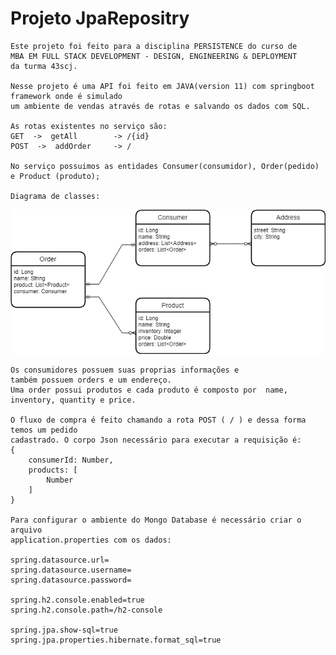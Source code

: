 # Projeto JpaRepositry

    Este projeto foi feito para a disciplina PERSISTENCE do curso de 
    MBA EM FULL STACK DEVELOPMENT - DESIGN, ENGINEERING & DEPLOYMENT
    da turma 43scj.

    Nesse projeto é uma API foi feito em JAVA(version 11) com springboot framework onde é simulado
    um ambiente de vendas através de rotas e salvando os dados com SQL.

    As rotas existentes no serviço são:
    GET  ->  getAll        -> /{id}
    POST  ->  addOrder     -> /

    No serviço possuimos as entidades Consumer(consumidor), Order(pedido) e Product (produto);

    Diagrama de classes: 

![plot](./image/diagrama.png)

    Os consumidores possuem suas proprias informações e
    também possuem orders e um endereço.
    Uma order possui produtos e cada produto é composto por  name, inventory, quantity e price.

    O fluxo de compra é feito chamando a rota POST ( / ) e dessa forma temos um pedido
    cadastrado. O corpo Json necessário para executar a requisição é:
    {
        consumerId: Number,
        products: [
            Number
        ]
    }

    Para configurar o ambiente do Mongo Database é necessário criar o arquivo
    application.properties com os dados:

    spring.datasource.url=
    spring.datasource.username=
    spring.datasource.password=
    
    spring.h2.console.enabled=true
    spring.h2.console.path=/h2-console
    
    spring.jpa.show-sql=true
    spring.jpa.properties.hibernate.format_sql=true
